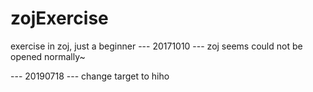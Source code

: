 # zojExercise
exercise in zoj, just a beginner
--- 20171010 ---
zoj seems could not be opened normally~

--- 20190718 ---
change target to hiho

